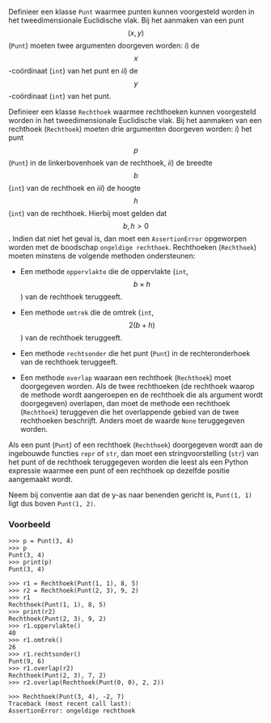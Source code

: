 Definieer een klasse `Punt` waarmee punten kunnen voorgesteld worden in het tweedimensionale Euclidische vlak. Bij het aanmaken van een punt $$(x, y)$$ (`Punt`) moeten twee argumenten doorgeven worden: *i*) de $$x$$-coördinaat (`int`) van het punt en *ii*) de $$y$$-coördinaat (`int`) van het punt.

Definieer een klasse `Rechthoek` waarmee rechthoeken kunnen voorgesteld worden in het tweedimensionale Euclidische vlak. Bij het aanmaken van een rechthoek (`Rechthoek`) moeten drie argumenten doorgeven worden: *i*) het punt $$p$$ (`Punt`) in de linkerbovenhoek van de rechthoek, *ii*) de breedte $$b$$ (`int`) van de rechthoek en  *iii*) de hoogte $$h$$ (`int`) van de rechthoek. Hierbij moet gelden dat $$b,h > 0$$. Indien dat niet het geval is, dan moet een `AssertionError` opgeworpen worden met de boodschap `ongeldige rechthoek`. Rechthoeken (`Rechthoek`) moeten minstens de volgende methoden ondersteunen:

- Een methode `oppervlakte` die de oppervlakte (`int`, $$b \times h$$) van de rechthoek teruggeeft.

- Een methode `omtrek` die de omtrek (`int`, $$2(b + h)$$) van de rechthoek teruggeeft.

- Een methode `rechtsonder` die het punt (`Punt`) in de rechteronderhoek van de rechthoek teruggeeft.

- Een methode `overlap` waaraan een rechthoek (`Rechthoek`) moet doorgegeven worden. Als de twee rechthoeken (de rechthoek waarop de methode wordt aangeroepen en de rechthoek die als argument wordt doorgegeven) overlapen, dan moet de methode een rechthoek (`Rechthoek`) teruggeven die het overlappende gebied van de twee rechthoeken beschrijft. Anders moet de waarde `None` teruggegeven worden.

Als een punt (`Punt`) of een rechthoek (`Rechthoek`) doorgegeven wordt aan de ingebouwde functies `repr` of `str`, dan moet een stringvoorstelling (`str`) van het punt of de rechthoek teruggegeven worden die leest als een Python expressie waarmee een punt of een rechthoek op dezelfde positie aangemaakt wordt.

Neem bij conventie aan dat de y-as naar benenden gericht is, `Punt(1, 1)` ligt dus boven `Punt(1, 2)`.

### Voorbeeld

```console?lang=python&prompt=>>>
>>> p = Punt(3, 4)
>>> p
Punt(3, 4)
>>> print(p)
Punt(3, 4)

>>> r1 = Rechthoek(Punt(1, 1), 8, 5)
>>> r2 = Rechthoek(Punt(2, 3), 9, 2)
>>> r1
Rechthoek(Punt(1, 1), 8, 5)
>>> print(r2)
Rechthoek(Punt(2, 3), 9, 2)
>>> r1.oppervlakte()
40
>>> r1.omtrek()
26
>>> r1.rechtsonder()
Punt(9, 6)
>>> r1.overlap(r2)
Rechthoek(Punt(2, 3), 7, 2)
>>> r2.overlap(Rechthoek(Punt(0, 0), 2, 2))

>>> Rechthoek(Punt(3, 4), -2, 7)
Traceback (most recent call last):
AssertionError: ongeldige rechthoek
```
